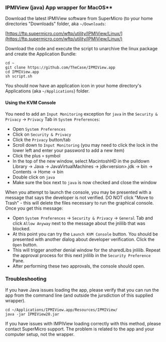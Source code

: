 ### IPMIView (java) App wrapper for MacOS**
 
Download the latest IPMIView software from SuperMicro (to your home directories "Downloads" folder, aka `~/Downloads`:

[https://ftp.supermicro.com/wftp/utility/IPMIView/Linux/](https://ftp.supermicro.com/wftp/utility/IPMIView/Linux/)

Download the code and execute the script to unarchive the linux package and create the Application Bundle:
```
cd ~
git clone https://github.com/TheCase/IPMIView.app
cd IPMIView.app
sh script.sh
```

You should now have an application icon in your home directory's Applications (aka `~/Applications`) folder.

#### Using the KVM Console 

You need to add an `Input Monitoring` exception for `java` in the `Security & Privacy` -\> `Privacy` Tab in `System Preferences`:

- Open `System Preferences`
- Click on `Security & Privacy`
- Click the `Privacy` button/tab
- Scroll down to `Input Monitoring`
(you may need to click the lock in the lower left and enter your password to add a new item)
- Click the plus `+` symbol
- In the top of the new window, select MacintoshHD in the pulldown
Library -> Java -> JavaVirtualMachines -> jdk\<version\>.jdk -> bin -> Contents -> Home -> bin 
- Double click on `java`
- Make sure the box next to `java` is now checked and close the window

When you attempt to launch the console, you may be presented with a message that says the developer is not verified.  DO NOT click "Move to Trash" - this will  delete the files necessary to run the graphical console.  Once you get this message:

- Open `System Preferences` -> `Security & Privacy` -> `General` Tab and click `Allow Anyway` next to the message about the jnlilib that was blocked.
- At this point you can try the `Launch KVM Console` button. You should be presented with another dialog about developer verification. Click the `Open` button.
- This will trigger another denial window for the sharedLibs jnlilib. Repeat the approval process for this next jnlilib in the `Security Preference` Pane.  
- After performing these two approvals, the console should open.


### Troubleshooting

If you have Java issues loading the app, please verify that you can run the app from the command line (and outside the jursdiction of this supplied wrapper).

```
cd ~/Applications/IPMIView.app/Resources/IPMIView/
java -jar IPMIView20.jar
```

If you have issues with IMPIView loading correctly with this method, please contact SuperMicro support. The problem is related to the app and your computer setup, not the wrapper.
